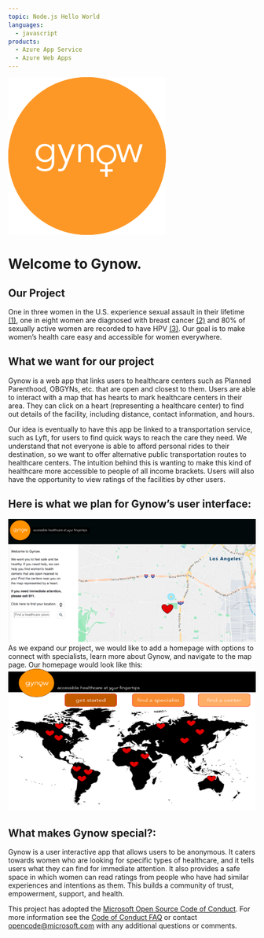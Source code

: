 ```yaml
---
topic: Node.js Hello World
languages:
  - javascript
products:
  - Azure App Service
  - Azure Web Apps
---
```


![logo](/images/gynow_logo.png)

# Welcome to Gynow.

## Our Project
One in three women in the U.S. experience sexual assault in their lifetime [(1)](https://www.nsvrc.org/statistics), one in eight women are diagnosed with breast cancer [(2)](https://ww5.komen.org/Breastcancer/Understandingrisk.html) and 80% of sexually active women are recorded to have HPV [(3)](https://my.clevelandclinic.org/health/diseases/11901-hpv-human-papilloma-virus). Our goal is to make women’s health care easy and accessible for women everywhere.

## What we want for our project
Gynow is a web app that links users to healthcare centers such as Planned Parenthood, OBGYNs, etc. that are open and closest to them. Users are able to interact with a map that has hearts to mark healthcare centers in their area. They can click on a heart (representing a healthcare center) to find out details of the facility, including distance, contact information, and hours.

Our idea is eventually to have this app be linked to a transportation service, such as Lyft, for users to find quick ways to reach the care they need. We understand that not everyone is able to afford personal rides to their destination, so we want to offer alternative public transportation routes to healthcare centers. The intuition behind this is wanting to make this kind of healthcare more accessible to people of all income brackets. Users will also have the opportunity to view ratings of the facilities by other users.

## Here is what we plan for Gynow’s user interface:
![image1](/images/proto2.png)
As we expand our project, we would like to add a homepage with options to connect with specialists, learn more about Gynow, and navigate to the map page. Our homepage would look like this:
![image2](/images/proto1.png)

## What makes Gynow special?:
Gynow is a user interactive app that allows users to be anonymous. It caters towards women who are looking for specific types of healthcare, and it tells users what they can find for immediate attention. It also provides a safe space in which women can read ratings from people who have had similar experiences and intentions as them. This builds a community of trust, empowerment, support, and health.


This project has adopted the [Microsoft Open Source Code of Conduct](https://opensource.microsoft.com/codeofconduct/). For more information see the [Code of Conduct FAQ](https://opensource.microsoft.com/codeofconduct/faq/) or contact [opencode@microsoft.com](mailto:opencode@microsoft.com) with any additional questions or comments.
